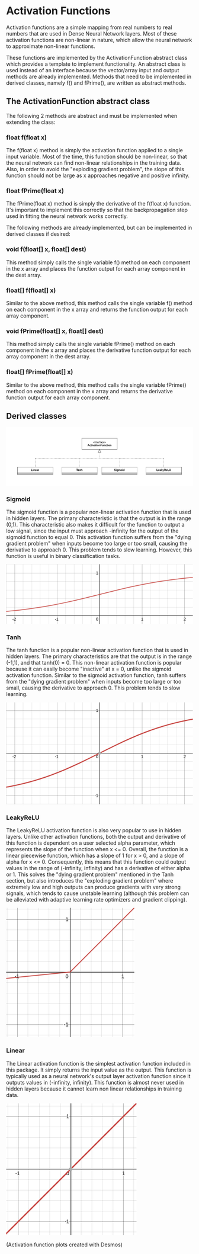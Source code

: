 # Activation Functions

Activation functions are a simple mapping from real numbers to real numbers that are used in Dense Neural Network layers. Most of these activation functions are non-linear in nature, which allow the neural network to approximate non-linear functions.

These functions are implemented by the ActivationFunction abstract class which provides a template to implement functionality. An abstract class is used
instead of an interface because the vector/array input and output methods are already implemented. Methods that need to be implemented in derived classes,
namely f() and fPrime(), are written as abstract methods.

## The ActivationFunction abstract class

The following 2 methods are abstract and must be implemented when extending the class:

### float f(float x)

The f(float x) method is simply the activation function applied to a single input variable. Most of the time, this function should be non-linear, so that the neural network can find non-linear relationships in the training data. Also, in order to avoid the "exploding gradient problem", the slope of this function should not be large as x approaches negative and positive infinity.

### float fPrime(float x)

The fPrime(float x) method is simply the derivative of the f(float x) function. It's important to implement this correctly so that the backpropagation step used in fitting the neural network works correctly.


The following methods are already implemented, but can be implemented in derived classes if desired:

### void f(float[] x, float[] dest)

This method simply calls the single variable f() method on each component in the x array and places the function output for each array component in the dest array.

### float[] f(float[] x)

Similar to the above method, this method calls the single variable f() method on each component in the x array and returns the function output for each array component.

### void fPrime(float[] x, float[] dest)

This method simply calls the single variable fPrime() method on each component in the x array and places the derivative function output for each array component in the dest array.

### float[] fPrime(float[] x)

Similar to the above method, this method calls the single variable fPrime() method on each component in the x array and returns the derivative function output for each array component.


## Derived classes

![Activation function UML diagram](images/uml_activationfunction.png)

### Sigmoid

The sigmoid function is a popular non-linear activation function that is used in hidden layers. The primary characteristic is that the output is in the range (0,1). This characteristic also makes it difficult for the function to output a low signal, since the input must approach -infinity for the output of the sigmoid function to equal 0. This activation function suffers from the "dying gradient problem" when inputs become too large or too small, causing the derivative to approach 0. This problem tends to slow learning. However, this function is useful in binary classification tasks.

![Sigmoid activation function](images/sigmoid.png)

### Tanh

The tanh function is a popular non-linear activation function that is used in hidden layers. The primary characteristics are that the output is in the range (-1,1), and that tanh(0) = 0. This non-linear activation function is popular because it can easily become "inactive" at x = 0, unlike the sigmoid activation function. Similar to the sigmoid activation function, tanh suffers from the "dying gradient problem" when inputs become too large or too small, causing the derivative to approach 0. This problem tends to slow learning.

![Tanh activation function](images/tanh.png)

### LeakyReLU

The LeakyReLU activation function is also very popular to use in hidden layers. Unlike other activation functions, both the output and derivative of this function is dependent on a user selected alpha parameter, which represents the slope of the function when x <= 0. Overall, the function is a linear piecewise function, which has a slope of 1 for x > 0, and a slope of alpha for x <= 0. Consequently, this means that this function could output values in the range of (-infinity, infinity) and has a derivative of either alpha or 1. This solves the "dying gradient problem" mentioned in the Tanh section, but also introduces the "exploding gradient problem" where extremely low and high outputs can produce gradients with very strong signals, which tends to cause unstable learning (although this problem can be alleviated with adaptive learning rate optimizers and gradient clipping).

![LeakyReLU activation function with an alpha = 0.1](images/leakyrelu.png)

### Linear

The Linear activation function is the simplest activation function included in this package. It simply returns the input value as the output. This function is typically used as a neural network's output layer activation function since it outputs values in (-infinity, infinity). This function is almost never used in hidden layers because it cannot learn non linear relationships in training data.

![Linear activation function](images/linear.png)



(Activation function plots created with Desmos)